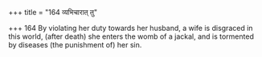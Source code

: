 +++
title = "164 व्यभिचारात् तु"

+++
164	By violating her duty towards her husband, a wife is disgraced in this world, (after death) she enters the womb of a jackal, and is tormented by diseases (the punishment of) her sin.